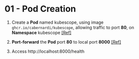 # 01 - Pod Creation

1. Create a **Pod** named kubescope, using image `ghcr.io/cabernardi/kubescope`, allowing traffic to port **80**, on **Namespace** kubescope [[Ref]](https://kubernetes.io/docs/concepts/workloads/pods/)

1. **Port-forward** the **Pod** port **80** to local port **8000** [[Ref]](https://kubernetes.io/docs/tasks/access-application-cluster/port-forward-access-application-cluster/#forward-a-local-port-to-a-port-on-the-pod)

1. Access http://localhost:8000/health
